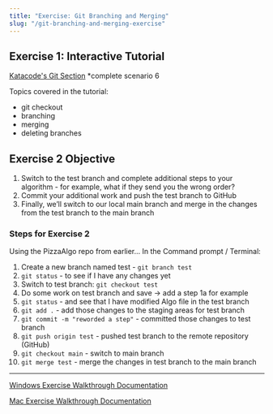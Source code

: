 ```yaml
---
title: "Exercise: Git Branching and Merging"
slug: "/git-branching-and-merging-exercise"
---
```


<!-- Lecture Video

<video width="100%" height="auto" controls  poster="">
  <source src="" type="video/mp4" />
</video>

--- -->

## Exercise 1: Interactive Tutorial

[Katacode's Git Section](https://www.katacoda.com/courses/git) \*complete scenario 6

Topics covered in the tutorial:

- git checkout
- branching
- merging
- deleting branches

## Exercise 2 Objective

1. Switch to the test branch and complete additional steps to your algorithm - for example, what if they send you the wrong order?
2. Commit your additional work and push the test branch to GitHub
3. Finally, we’ll switch to our local main branch and merge in the changes from the test branch to the main branch

### Steps for Exercise 2

Using the PizzaAlgo repo from earlier... In the Command prompt / Terminal:

1. Create a new branch named test - `git branch test`
2. `git status` - to see if I have any changes yet
3. Switch to test branch: `git checkout test`
4. Do some work on test branch and save → add a step 1a for example
5. `git status` - and see that I have modified Algo file in the test branch
6. `git add .` - add those changes to the staging areas for test branch
7. `git commit -m "reworded a step"` - committed those changes to test branch
8. `git push origin test` - pushed test branch to the remote repository (GitHub)
9. `git checkout main` - switch to main branch
10. `git merge test` - merge the changes in test branch to the main branch

---

[Windows Exercise Walkthrough Documentation](https://docs.google.com/document/d/1ksajxQHGGR1-j52NGpfe-fvEccuipRWG3pFaE4T4kaE/edit?usp=sharing)

[Mac Exercise Walkthrough Documentation](https://docs.google.com/document/d/1Om6x0YGMh0-gZMvNanR_EWM6T5pH0V6xdj-iJ78W09E/edit?usp=sharing)
